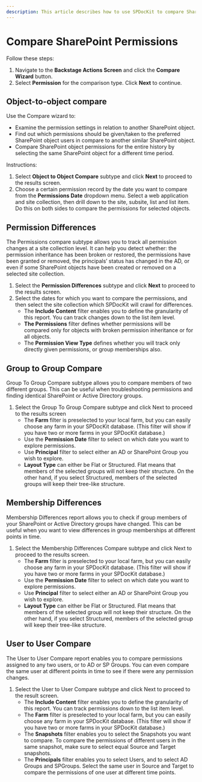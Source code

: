 ```yaml
---
description: This article describes how to use SPDocKit to compare SharePoint permissions between any two selected SharePoint objects.
---
```


# Compare SharePoint Permissions

Follow these steps:

1. Navigate to the **Backstage Actions Screen** and click the **Compare Wizard** button.
2. Select **Permission** for the comparison type. Click **Next** to continue.

## **Object-to-object compare**

Use the Compare wizard to:

* Examine the permission settings in relation to another SharePoint object.
* Find out which permissions should be given/taken to the preferred SharePoint object users in compare to another similar SharePoint object.
* Compare SharePoint object permissions for the entire history by selecting the same SharePoint object for a different time period.

Instructions:

1. Select **Object to Object Compare** subtype and click **Next** to proceed to the results screen.  
2. Choose a certain permission record by the date you want to compare from the **Permissions Date** dropdown menu. Select a web application and site collection, then drill down to the site, subsite, list and list item. Do this on both sides to compare the permissions for selected objects.

## **Permission Differences**

The Permissions compare subtype allows you to track all permission changes at a site collection level. It can help you detect whether: the permission inheritance has been broken or restored, the permissions have been granted or removed, the principals’ status has changed in the AD, or even if some SharePoint objects have been created or removed on a selected site collection.

1. Select the **Permission Differences** subtype and click **Next** to proceed to the results screen.
2. Select the dates for which you want to compare the permissions, and then select the site collection which SPDocKit will crawl for differences.
   * The **Include Content** filter enables you to define the granularity of this report. You can track changes down to the list item level.
   * **The Permissions** filter defines whether permissions will be compared only for objects with broken permission inheritance or for all objects.
   * The **Permission View Type** defines whether you will track only directly given permissions, or group memberships also.

## **Group to Group Compare**

Group To Group Compare subtype allows you to compare members of two different groups. This can be useful when troubleshooting permissions and finding identical SharePoint or Active Directory groups.

1. Select the Group To Group Compare subtype and click Next to proceed to the results screen
   * The **Farm** filter is preselected to your local farm, but you can easily choose any farm in your SPDocKit database. \(This filter will show if you have two or more farms in your SPDocKit database.\)
   * Use the **Permission Date** filter to select on which date you want to explore permissions.
   * Use **Principal** filter to select either an AD or SharePoint Group you wish to explore.
   * **Layout Type** can either be Flat or Structured. Flat means that members of the selected groups will not keep their structure. On the other hand, if you select Structured, members of the selected groups will keep their tree-like structure.

## **Membership Differences**

Membership Differences report allows you to check if group members of your SharePoint or Active Directory groups have changed. This can be useful when you want to view differences in group memberships at different points in time.

1. Select the Membership Differences Compare subtype and click Next to proceed to the results screen.
   * The **Farm** filter is preselected to your local farm, but you can easily choose any farm in your SPDocKit database. \(This filter will show if you have two or more farms in your SPDocKit database.\)
   * Use the **Permission Date** filter to select on which date you want to explore permissions.
   * Use **Principal** filter to select either an AD or SharePoint Group you wish to explore.
   * **Layout Type** can either be Flat or Structured. Flat means that members of the selected group will not keep their structure. On the other hand, if you select Structured, members of the selected group will keep their tree-like structure.

## **User to User Compare**

The User to User Compare report enables you to compare permissions assigned to any two users, or to AD or SP Groups. You can even compare the same user at different points in time to see if there were any permission changes.

1. Select the User to User Compare subtype and click Next to proceed to the result screen. 
   * The **Include Content** filter enables you to define the granularity of this report. You can track permissions down to the list item level.
   * The **Farm** filter is preselected to your local farm, but you can easily choose any farm in your SPDocKit database. \(This filter will show if you have two or more farms in your SPDocKit database.\)
   * The **Snapshots** filter enables you to select the Snapshots you want to compare. To compare the permissions of different users in the same snapshot, make sure to select equal Source and Target snapshots.
   * The **Principals** filter enables you to select Users, and to select AD Groups and SPGroups. Select the same user in Source and Target to compare the permissions of one user at different time points.

